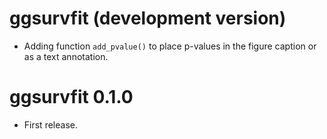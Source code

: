 # ggsurvfit (development version)

* Adding function `add_pvalue()` to place p-values in the figure caption or as a text annotation.

# ggsurvfit 0.1.0

* First release.
